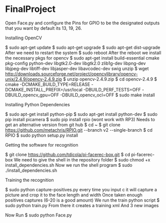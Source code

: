 # FinalProject

Open Face.py and configure the Pins for GPIO to be the designated outputs that you want
by default its 13, 19, 26.

Installing OpenCV

$ sudo apt-get update
$ sudo apt-get upgrade
$ sudo apt-get dist-upgrade
After we need to restart the system
$ sudo reboot
After the reboot we install the necessary pkgs for  opencv
$ sudo apt-get install build-essential cmake pkg-config python-dev libgtk2.0-dev libgtk2.0 zlib1g-dev libpng-dev libjpeg-dev libtiff-dev libjasper-dev libavcodec-dev swig unzip
$ wget http://downloads.sourceforge.net/project/opencvlibrary/opencv-unix/2.4.9/opencv-2.4.9.zip
$ unzip opencv-2.4.9.zip
$ cd opencv-2.4.9
$ cmake -DCMAKE_BUILD_TYPE=RELEASE -DCMAKE_INSTALL_PREFIX=/usr/local -DBUILD_PERF_TESTS=OFF -DBUILD_opencv_gpu=OFF -DBUILD_opencv_ocl=OFF
$ sudo make install


Installing Python Dependencies

$ sudo apt-get install python-pip
$ sudo apt-get install python-dev
$ sudo pip install picamera
$ sudo pip install rpio (wont work with RP3)
Needs to get an alternative version from git hub
$ cd ~
$ git clone https://github.com/metachris/RPIO.git --branch v2 --single-branch
$ cd RPIO
$ sudo python setup.py install


Getting the software for recognition

$ git clone https://github.com/tdicola/pi-facerec-box.git
$ cd pi-facerec-box
We need to give the shell in the repository folder
$ sudo chmod +x install_dependencies.sh
Now we run the shell program
$ sudo ./install_dependencies.sh

Training the recognition

$ sudo python capture-positives.py
 every time you input c it will capture a picture and crop it to the face length and width
Once taken enough positives captures (6-20 is a good amount)
We run the train python script
$ sudo python train.py
From there it creates a training xml
And 3 new images

Now Run 
$ sudo python Face.py



